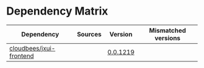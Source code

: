 # Dependency Matrix

Dependency | Sources | Version | Mismatched versions
---------- | ------- | ------- | -------------------
[cloudbees/jxui-frontend](https://github.com/cloudbees/jxui-frontend) |  | [0.0.1219](https://github.com/cloudbees/jxui-frontend/releases/tag/v0.0.1219) | 
